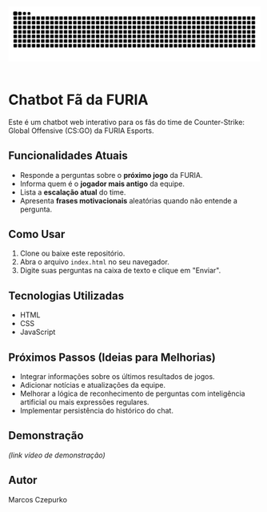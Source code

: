 <picture>
  <source media="(prefers-color-scheme: dark)" srcset="https://raw.githubusercontent.com/czepurko/czepurko/output/github-contribution-grid-snake-dark.svg">
  <source media="(prefers-color-scheme: light)" srcset="https://raw.githubusercontent.com/czepurko/czepurko/output/github-contribution-grid-snake.svg">
  <img alt="github contribution grid snake animation" src="https://raw.githubusercontent.com/czepurko/czepurko/output/github-contribution-grid-snake.svg">
</picture>
<br><br>

# Chatbot Fã da FURIA

Este é um chatbot web interativo para os fãs do time de Counter-Strike: Global Offensive (CS:GO) da FURIA Esports.

## Funcionalidades Atuais

* Responde a perguntas sobre o **próximo jogo** da FURIA.
* Informa quem é o **jogador mais antigo** da equipe.
* Lista a **escalação atual** do time.
* Apresenta **frases motivacionais** aleatórias quando não entende a pergunta.

## Como Usar

1.  Clone ou baixe este repositório.
2.  Abra o arquivo `index.html` no seu navegador.
3.  Digite suas perguntas na caixa de texto e clique em "Enviar".

## Tecnologias Utilizadas

* HTML
* CSS
* JavaScript

## Próximos Passos (Ideias para Melhorias)

* Integrar informações sobre os últimos resultados de jogos.
* Adicionar notícias e atualizações da equipe.
* Melhorar a lógica de reconhecimento de perguntas com inteligência artificial ou mais expressões regulares.
* Implementar persistência do histórico do chat.

## Demonstração

*(link vídeo de demonstração)*

## Autor

Marcos Czepurko

